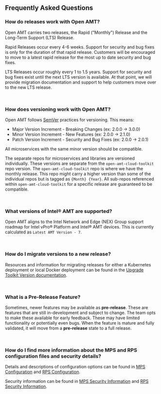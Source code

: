 ## Frequently Asked Questions

### How do releases work with Open AMT?

Open AMT carries two releases, the Rapid ("Monthly") Release and the Long-Term Support (LTS) Release. 

Rapid Releases occur every 4-6 weeks. Support for security and bug fixes is only for the duration of that rapid release. Customers will be encouraged to move to a latest rapid release for the most up to date security and bug fixes.

LTS Releases occur roughly every 1 to 1.5 years. Support for security and bug fixes exist until the next LTS version is available. At that point, we will provide migration documentation and support to help customers move over to the new LTS release.

<br>

### How does versioning work with Open AMT?

Open AMT follows [SemVer](https://semver.org/) practices for versioning. This means:

- Major Version Increment - Breaking Changes (ex: 2.0.0 -> 3.0.0)
- Minor Version Increment - New Features (ex: 2.0.0 -> 2.1.0)
- Patch Version Increment - Security and Bug Fixes (ex: 2.0.0 -> 2.0.1)

All microservices with the same minor version should be compatible.

The separate repos for microservices and libraries are versioned individually. These versions are separate from the `open-amt-cloud-toolkit` repo version.  The `open-amt-cloud-toolkit` repo is where we have the monthly release. This repo might carry a higher version than some of the individual repos but is tagged as `{Month} {Year}`. All sub-repos referenced within `open-amt-cloud-toolkit` for a specific release are guaranteed to be compatible.

<br>

### What versions of Intel&reg; AMT are supported?

Open AMT aligns to the Intel Network and Edge (NEX) Group support roadmap for Intel vPro&reg; Platform and Intel&reg; AMT devices. This is currently calculated as `Latest AMT Version - 7`.

<br>

### How do I migrate versions to a new release?

Resources and information for migrating releases for either a Kubernetes deployment or local Docker deployment can be found in the [Upgrade Toolkit Version documentation](../Deployment/upgradeVersion.md).

<br>

### What is a Pre-Release Feature?

Sometimes, newer features may be available as **pre-release**. These are features that are still in-development and subject to change. The team opts to make these available for early feedback. These may have limited functionality or potentially even bugs. When the feature is mature and fully validated, it will move from a **pre-release** state to a full release.

<br>

### How do I find more information about the MPS and RPS configuration files and security details?

Details and descriptions of configuration options can be found in [MPS Configuration](../MPS/configuration/) and [RPS Configuration](../RPS/configuration/).

Security information can be found in [MPS Security Information](../MPS/securityMPS/) and [RPS Security Information](../RPS/securityRPS/).

<br>